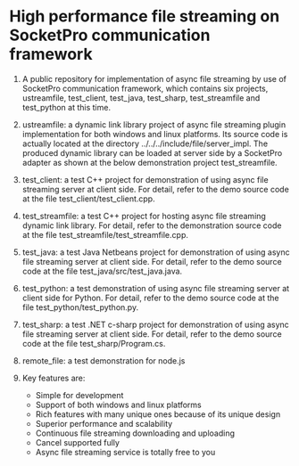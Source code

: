 # High performance file streaming on SocketPro communication framework

1. A public repository for implementation of async file streaming by use of SocketPro communication framework, which contains six projects, ustreamfile, test_client, test_java, test_sharp, test_streamfile and test_python at this time.

2. ustreamfile: a dynamic link library project of async file streaming plugin implementation for both windows and linux platforms. Its source code is actually located at the directory ../../../include/file/server_impl. The produced dynamic library can be loaded at server side by a SocketPro adapter as shown at the below demonstration project test_streamfile.

3. test_client: a test C++ project for demonstration of using async file streaming server at client side. For detail, refer to the demo source code at the file test_client/test_client.cpp.

4. test_streamfile: a test C++ project for hosting async file streaming dynamic link library. For detail, refer to the demonstration source code at the file test_streamfile/test_streamfile.cpp.

5. test_java: a test Java Netbeans project for demonstration of using async file streaming server at client side. For detail, refer to the demo source code at the file test_java/src/test_java.java.

6. test_python: a test demonstration of using async file streaming server at client side for Python. For detail, refer to the demo source code at the file test_python/test_python.py.

7. test_sharp: a test .NET c-sharp project for demonstration of using async file streaming server at client side. For detail, refer to the demo source code at the file test_sharp/Program.cs.

8. remote_file: a test demonstration for node.js

9. Key features are:
    - Simple for development
    - Support of both windows and linux platforms
    - Rich features with many unique ones because of its unique design
    - Superior performance and scalability
    - Continuous file streaming downloading and uploading
    - Cancel supported fully
    - Async file streaming service is totally free to you
